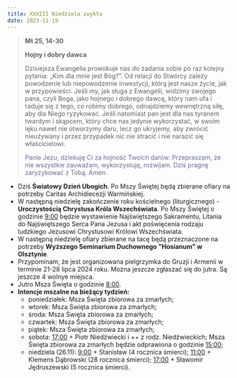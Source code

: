 ```yaml
---
title: XXXIII Niedziela zwykła
date: 2023-11-19
---
```


> **Mt 25, 14-30**
>
> **Hojny i dobry dawca**
>
> Dzisiejsza Ewangelia prowokuje nas do zadania sobie po raz kolejny pytania: „Kim dla mnie jest Bóg?”. Od relacji do Stwórcy zależy powodzenie lub niepowodzenie inwestycji, którą jest nasze życie, jak w przypowieści. Jeśli my, jak sługa z Ewangelii, widzimy swojego pana, czyli Boga, jako hojnego i dobrego dawcę, który nam ufa i raduje się z tego, co robimy dobrego, odnajdziemy wewnętrzną siłę, aby dla Niego ryzykować. Jeśli natomiast pan jest dla nas tyranem twardym i skąpcem, który chce nas jedynie wykorzystać, w swoim lęku nawet nie otworzymy daru, lecz go ukryjemy, aby zwrócić nieużywany i przez przypadek nic nie stracić i nie narazić się właścicielowi.
>
> <span style="color: #666699;">Panie Jezu, dziekuję Ci za hojność Twoich darów. Przepraszam, że nie wszystkie zauważam, wykorzystuję, rozwijam. Dziś pragnę zaryzykować z Tobą. Amen.
> &nbsp;

- Dziś **Światowy Dzień Ubogich**. Po Mszy Świętej będą zbierane ofiary na potrzeby Caritas Archidiecezji Warmińskiej.
- W następną niedzielę zakończenie roku kościelnego (liturgicznego) - **Uroczystością Chrystusa Króla Wszechświata**. Po Mszy Świętej o godzinie <u>9:00</u> będzie wystawienie Najświętszego Sakramentu, Litania do Najświętszego Serca Pana Jezusa i akt poświęcenia rodzaju ludzkiego Jezusowi Chrystusowi Królowi Wszechświata.
- W następną niedzielę ofiary zbierane na tacę będą przeznaczone na potrzeby **Wyższego Seminarium Duchownego "Hosianum" w Olsztynie**.
- Przypominam, że jest organizowana pielgrzymka do Gruzji i Armenii w terminie 21-28 lipca 2024 roku. Można jeszcze zgłaszać się do jutra. Są jeszcze 4 wolnye miejsca.
- Jutro Msza Święta o godzinie <u>8:00</u>.
- **Intencje mszalne na bieżący tydzień:**
  - poniedziałek: Msza Święta zbiorowa za zmarłych;
  - wtorek: Msza Święta zbiorowa za zmarłych;
  - środa: Msza Święta zbiorowa za zmarłych;
  - czwartek: Msza Święta zbiorowa za zmarłych;
  - piątek: Msza Święta zbiorowa za zmarłych;
  - sobota: <u>17:00</u> + Piotr Niedźwiecki i ++ z rodz. Niedźwieckich; Msza Święta zbiorowa za zmarłych będzie odprawiona o godzinie <u>15:00</u>;
  - niedziela (26.11): <u>9:00</u> + Stanisław (4 rocznica śmierci); <u>11:00</u> + Klemens Dąbrowski (28 rocznica śmierci); <u>17:00</u> + Sławomir Jędruszewski (5 rocznica śmierci).






